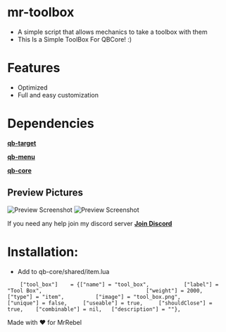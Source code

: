 # mr-toolbox

- A simple script that allows mechanics to take a toolbox with them
- This Is a Simple ToolBox For QBCore! :)

# Features

- Optimized
- Full and easy customization

# Dependencies

**[qb-target](https://github.com/qbcore-framework/qb-target)**

**[qb-menu](https://github.com/qbcore-framework/qb-menu)**

**[qb-core](https://github.com/qbcore-framework/qb-core)**

## Preview Pictures
![Preview Screenshot](https://imgur.com/LFhPJog.jpeg)
![Preview Screenshot](https://imgur.com/HCgGaXH.jpeg)

If you need any help join my discord server
**[Join Discord](https://discord.gg/XpdWyyT4Nm)**

# Installation:

- Add to qb-core/shared/item.lua
```
	["tool_box"]  	= {["name"] = "tool_box", 			["label"] = "Tool Box", 								["weight"] = 2000, 		["type"] = "item", 			["image"] = "tool_box.png", 				["unique"] = false, 	["useable"] = true, 	["shouldClose"] = true,    ["combinable"] = nil,   ["description"] = ""},
```

Made with ❤️ for MrRebel
